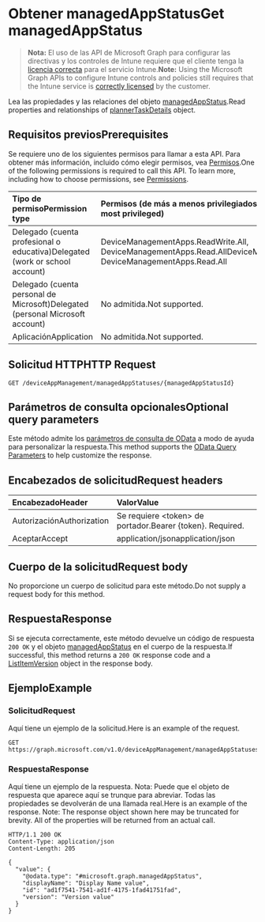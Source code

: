 # <a name="get-managedappstatus"></a><span data-ttu-id="bbde4-101">Obtener managedAppStatus</span><span class="sxs-lookup"><span data-stu-id="bbde4-101">Get managedAppStatus</span></span>

> <span data-ttu-id="bbde4-102">**Nota:** El uso de las API de Microsoft Graph para configurar las directivas y los controles de Intune requiere que el cliente tenga la [licencia correcta](https://go.microsoft.com/fwlink/?linkid=839381) para el servicio Intune.</span><span class="sxs-lookup"><span data-stu-id="bbde4-102">**Note:** Using the Microsoft Graph APIs to configure Intune controls and policies still requires that the Intune service is [correctly licensed](https://go.microsoft.com/fwlink/?linkid=839381) by the customer.</span></span>

<span data-ttu-id="bbde4-103">Lea las propiedades y las relaciones del objeto [managedAppStatus](../resources/intune_mam_managedappstatus.md).</span><span class="sxs-lookup"><span data-stu-id="bbde4-103">Read properties and relationships of [plannerTaskDetails](../resources/intune_mam_managedappstatus.md) object.</span></span>
## <a name="prerequisites"></a><span data-ttu-id="bbde4-104">Requisitos previos</span><span class="sxs-lookup"><span data-stu-id="bbde4-104">Prerequisites</span></span>
<span data-ttu-id="bbde4-p101">Se requiere uno de los siguientes permisos para llamar a esta API. Para obtener más información, incluido cómo elegir permisos, vea [Permisos](../../../concepts/permissions_reference.md).</span><span class="sxs-lookup"><span data-stu-id="bbde4-p101">One of the following permissions is required to call this API. To learn more, including how to choose permissions, see [Permissions](../../../concepts/permissions_reference.md).</span></span>

|<span data-ttu-id="bbde4-107">Tipo de permiso</span><span class="sxs-lookup"><span data-stu-id="bbde4-107">Permission type</span></span>|<span data-ttu-id="bbde4-108">Permisos (de más a menos privilegiados)</span><span class="sxs-lookup"><span data-stu-id="bbde4-108">Permissions (from least to most privileged)</span></span>|
|:---|:---|
|<span data-ttu-id="bbde4-109">Delegado (cuenta profesional o educativa)</span><span class="sxs-lookup"><span data-stu-id="bbde4-109">Delegated (work or school account)</span></span>|<span data-ttu-id="bbde4-110">DeviceManagementApps.ReadWrite.All, DeviceManagementApps.Read.All</span><span class="sxs-lookup"><span data-stu-id="bbde4-110">DeviceManagementApps.ReadWrite.All, DeviceManagementApps.Read.All</span></span>|
|<span data-ttu-id="bbde4-111">Delegado (cuenta personal de Microsoft)</span><span class="sxs-lookup"><span data-stu-id="bbde4-111">Delegated (personal Microsoft account)</span></span>|<span data-ttu-id="bbde4-112">No admitida.</span><span class="sxs-lookup"><span data-stu-id="bbde4-112">Not supported.</span></span>|
|<span data-ttu-id="bbde4-113">Aplicación</span><span class="sxs-lookup"><span data-stu-id="bbde4-113">Application</span></span>|<span data-ttu-id="bbde4-114">No admitida.</span><span class="sxs-lookup"><span data-stu-id="bbde4-114">Not supported.</span></span>|

## <a name="http-request"></a><span data-ttu-id="bbde4-115">Solicitud HTTP</span><span class="sxs-lookup"><span data-stu-id="bbde4-115">HTTP Request</span></span>
<!-- {
  "blockType": "ignored"
}
-->
``` http
GET /deviceAppManagement/managedAppStatuses/{managedAppStatusId}
```

## <a name="optional-query-parameters"></a><span data-ttu-id="bbde4-116">Parámetros de consulta opcionales</span><span class="sxs-lookup"><span data-stu-id="bbde4-116">Optional query parameters</span></span>
<span data-ttu-id="bbde4-117">Este método admite los [parámetros de consulta de OData](https://developer.microsoft.com/es-ES/graph/docs/overview/query_parameters) a modo de ayuda para personalizar la respuesta.</span><span class="sxs-lookup"><span data-stu-id="bbde4-117">This method supports the [OData Query Parameters](https://developer.microsoft.com/es-ES/graph/docs/overview/query_parameters) to help customize the response.</span></span>
## <a name="request-headers"></a><span data-ttu-id="bbde4-118">Encabezados de solicitud</span><span class="sxs-lookup"><span data-stu-id="bbde4-118">Request headers</span></span>
|<span data-ttu-id="bbde4-119">Encabezado</span><span class="sxs-lookup"><span data-stu-id="bbde4-119">Header</span></span>|<span data-ttu-id="bbde4-120">Valor</span><span class="sxs-lookup"><span data-stu-id="bbde4-120">Value</span></span>|
|:---|:---|
|<span data-ttu-id="bbde4-121">Autorización</span><span class="sxs-lookup"><span data-stu-id="bbde4-121">Authorization</span></span>|<span data-ttu-id="bbde4-122">Se requiere &lt;token&gt; de portador.</span><span class="sxs-lookup"><span data-stu-id="bbde4-122">Bearer {token}. Required.</span></span>|
|<span data-ttu-id="bbde4-123">Aceptar</span><span class="sxs-lookup"><span data-stu-id="bbde4-123">Accept</span></span>|<span data-ttu-id="bbde4-124">application/json</span><span class="sxs-lookup"><span data-stu-id="bbde4-124">application/json</span></span>|

## <a name="request-body"></a><span data-ttu-id="bbde4-125">Cuerpo de la solicitud</span><span class="sxs-lookup"><span data-stu-id="bbde4-125">Request body</span></span>
<span data-ttu-id="bbde4-126">No proporcione un cuerpo de solicitud para este método.</span><span class="sxs-lookup"><span data-stu-id="bbde4-126">Do not supply a request body for this method.</span></span>

## <a name="response"></a><span data-ttu-id="bbde4-127">Respuesta</span><span class="sxs-lookup"><span data-stu-id="bbde4-127">Response</span></span>
<span data-ttu-id="bbde4-128">Si se ejecuta correctamente, este método devuelve un código de respuesta `200 OK` y el objeto [managedAppStatus](../resources/intune_mam_managedappstatus.md) en el cuerpo de la respuesta.</span><span class="sxs-lookup"><span data-stu-id="bbde4-128">If successful, this method returns a `200 OK` response code and a [ListItemVersion](../resources/intune_mam_managedappstatus.md) object in the response body.</span></span>

## <a name="example"></a><span data-ttu-id="bbde4-129">Ejemplo</span><span class="sxs-lookup"><span data-stu-id="bbde4-129">Example</span></span>
### <a name="request"></a><span data-ttu-id="bbde4-130">Solicitud</span><span class="sxs-lookup"><span data-stu-id="bbde4-130">Request</span></span>
<span data-ttu-id="bbde4-131">Aquí tiene un ejemplo de la solicitud.</span><span class="sxs-lookup"><span data-stu-id="bbde4-131">Here is an example of the request.</span></span>
``` http
GET https://graph.microsoft.com/v1.0/deviceAppManagement/managedAppStatuses/{managedAppStatusId}
```

### <a name="response"></a><span data-ttu-id="bbde4-132">Respuesta</span><span class="sxs-lookup"><span data-stu-id="bbde4-132">Response</span></span>
<span data-ttu-id="bbde4-p102">Aquí tiene un ejemplo de la respuesta. Nota: Puede que el objeto de respuesta que aparece aquí se trunque para abreviar. Todas las propiedades se devolverán de una llamada real.</span><span class="sxs-lookup"><span data-stu-id="bbde4-p102">Here is an example of the response. Note: The response object shown here may be truncated for brevity. All of the properties will be returned from an actual call.</span></span>
``` http
HTTP/1.1 200 OK
Content-Type: application/json
Content-Length: 205

{
  "value": {
    "@odata.type": "#microsoft.graph.managedAppStatus",
    "displayName": "Display Name value",
    "id": "ad1f7541-7541-ad1f-4175-1fad41751fad",
    "version": "Version value"
  }
}
```



